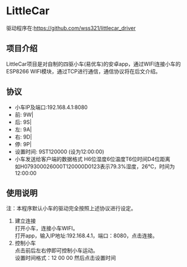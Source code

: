 # LittleCar
驱动程序在:https://github.com/wss321/littlecar_driver
## 项目介绍
LittleCar项目是对自制的四驱小车(易优车)的安卓app，通过WIFI连接小车的ESP8266 WIFI模块，通过TCP进行通信，通信协议将在后文介绍。
## 协议
* 小车IP及端口:192.168.4.1:8080
* 前: 9W|
* 后: 9S|
* 左: 9A|
* 右: 9D|
* 停: 9P|
* 设置时间: 9ST120000   (设为12:00:00)
* 小车发送给客户端的数据格式 H6位湿度6位温度T6位时间D4位距离 <br/>
如H079300026000T120000D0123表示79.3%湿度，26℃，时间为12:00:00 
## 使用说明
注：本程序默认小车的驱动完全按照上述协议进行设定。<br/>
1. 建立连接<br/>
打开小车，连接小车WIFI。<br/>
打开app，输入IP地址:192.168.4.1，端口：8080，点击连接。<br/>
2. 控制小车<br/>
点击前后左右停即可控制小车运动。<br/>
设置时间格式：12 00 00 然后点击设置时间<br/>
